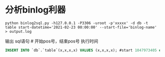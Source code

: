 # 分析binlog利器
```shell
python binlog2sql.py -h127.0.0.1 -P3306 -uroot -p'xxxxx' -d db -t table start-datetime='2021-02-23 00:00:00' --start-file='binlog-name' > output.log
```

输出 sql语句 # 开始pos号，结束pos号 执行时间
```sql
INSERT INTO `db`.`table`(x,x,x,x) VALUES (x,x,x,x); #start 1047973405 end 1048057040 time 2021-02-22 22:32:01
```
